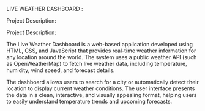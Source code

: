 LIVE WEATHER DASHBOARD :

Project Description:

Project Description:

The Live Weather Dashboard is a web-based application developed using HTML, CSS, and JavaScript that provides real-time weather information for any location around the world. The system uses a public weather API (such as OpenWeatherMap) to fetch live weather data, including temperature, humidity, wind speed, and forecast details.

The dashboard allows users to search for a city or automatically detect their location to display current weather conditions. The user interface presents the data in a clean, interactive, and visually appealing format, helping users to easily understand temperature trends and upcoming forecasts.

